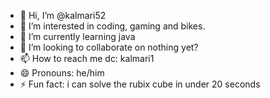 - 👋 Hi, I’m @kalmari52
- 👀 I’m interested in coding, gaming and bikes.
- 🌱 I’m currently learning java
- 💞️ I’m looking to collaborate on nothing yet?
- 📫 How to reach me dc: kalmari1
- 😄 Pronouns: he/him
- ⚡ Fun fact: i can solve the rubix cube in under 20 seconds

<!---
kalmari52/kalmari52 is a ✨ special ✨ repository because its `README.md` (this file) appears on your GitHub profile.
You can click the Preview link to take a look at your changes.
--->
